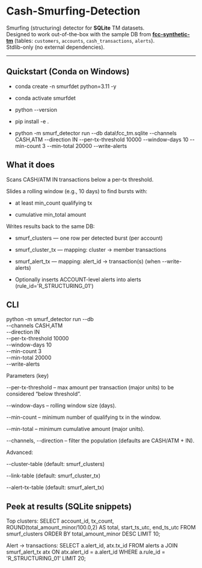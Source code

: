 # Cash-Smurfing-Detection

Smurfing (structuring) detector for **SQLite** TM datasets.  
Designed to work out-of-the-box with the sample DB from <a href="https://github.com/SKR35/FCC-Synthetic-TM" target="_blank" rel="noopener noreferrer">**fcc-synthetic-tm**</a> (tables: `customers`, `accounts`, `cash_transactions`, `alerts`).  
Stdlib-only (no external dependencies).

---

## Quickstart (Conda on Windows)

- conda create -n smurfdet python=3.11 -y

- conda activate smurfdet

- python --version

- pip install -e .

- python -m smurf_detector run --db data\fcc_tm.sqlite --channels CASH,ATM --direction IN --per-tx-threshold 10000 --window-days 10 --min-count 3 --min-total 20000 --write-alerts

## What it does

Scans CASH/ATM IN transactions below a per-tx threshold.

Slides a rolling window (e.g., 10 days) to find bursts with:

- at least min_count qualifying tx

- cumulative min_total amount

Writes results back to the same DB:

- smurf_clusters — one row per detected burst (per account)

- smurf_cluster_tx — mapping: cluster → member transactions

- smurf_alert_tx — mapping: alert_id → transaction(s) (when --write-alerts)

- Optionally inserts ACCOUNT-level alerts into alerts (rule_id='R_STRUCTURING_01')

## CLI

python -m smurf_detector run --db <path> \
  --channels CASH,ATM \
  --direction IN \
  --per-tx-threshold 10000 \
  --window-days 10 \
  --min-count 3 \
  --min-total 20000 \
  --write-alerts

Parameters (key)

--per-tx-threshold – max amount per transaction (major units) to be considered “below threshold”.

--window-days – rolling window size (days).

--min-count – minimum number of qualifying tx in the window.

--min-total – minimum cumulative amount (major units).

--channels, --direction – filter the population (defaults are CASH/ATM + IN).

Advanced:

--cluster-table (default: smurf_clusters)

--link-table (default: smurf_cluster_tx)

--alert-tx-table (default: smurf_alert_tx)

## Peek at results (SQLite snippets)

Top clusters:
SELECT account_id, tx_count, ROUND(total_amount_minor/100.0,2) AS total,
       start_ts_utc, end_ts_utc
FROM smurf_clusters
ORDER BY total_amount_minor DESC
LIMIT 10;

Alert → transactions:
SELECT a.alert_id, atx.tx_id
FROM alerts a
JOIN smurf_alert_tx atx ON atx.alert_id = a.alert_id
WHERE a.rule_id = 'R_STRUCTURING_01'
LIMIT 20;